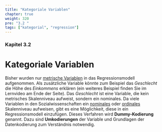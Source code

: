 ```yaml
---
title: "Kategoriale Variablen"
chapter: true
weight: 320
pre: "3.2 "
tags: ["kategorial", "regression"]
---
```


### Kapitel 3.2

# Kategoriale Variablen

Bisher wurden nur [metrische Variablen](../../glossar/metrischesskalenniveau/index.html) in das Regressionsmodell aufgenommen. Als zusätzliche Variable könnte zum Beispiel das *Geschlecht* die Höhe des *Einkommens* erklären (ein weiteres Beispiel finden Sie im Lernvideo am Ende der Seite). Das *Geschlecht* ist eine Variable, die kein metrisches Skalenniveau aufweist, sondern ein nominales. Da viele Variablen in den Sozialwissenschaften ein [nominales](../../glossar/nominalskala/index.html) oder [ordinales](../../glossar/ordinalskala/index.html) Skalenniveau aufweisen, gibt es eine Möglichkeit, diese in ein Regressionsmodell einzufügen. Dieses Verfahren wird **Dummy-Kodierung** genannt. Dazu sind **Umkodierungen** der Variable und Grundlagen der Datenkodierung zum Verständnis notwendig.
